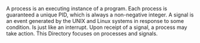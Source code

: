A process is an executing instance of a program. Each process is guaranteed a unique PID, which is always a non-negative integer.
A signal is an event generated by the UNIX and Linux systems in response to some condition. Is just like an interrupt. Upon receipt of a signal, a process may take action.
This Directory focuses on processes and signals.
